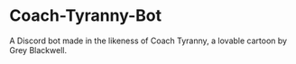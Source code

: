 # Coach-Tyranny-Bot
A Discord bot made in the likeness of Coach Tyranny, a lovable cartoon by Grey Blackwell. 
